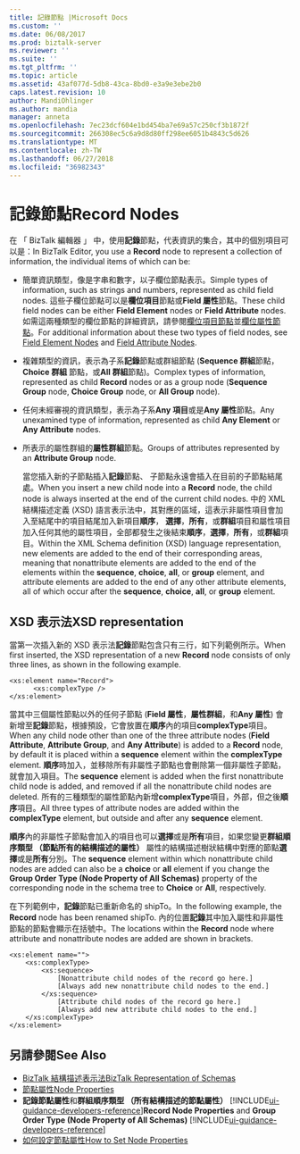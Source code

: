 ```yaml
---
title: 記錄節點 |Microsoft Docs
ms.custom: ''
ms.date: 06/08/2017
ms.prod: biztalk-server
ms.reviewer: ''
ms.suite: ''
ms.tgt_pltfrm: ''
ms.topic: article
ms.assetid: 43af077d-5db8-43ca-8bd0-e3a9e3ebe2b0
caps.latest.revision: 10
author: MandiOhlinger
ms.author: mandia
manager: anneta
ms.openlocfilehash: 7ec23dcf604e1bd454ba7e69a57c250cf3b1872f
ms.sourcegitcommit: 266308ec5c6a9d8d80ff298ee6051b4843c5d626
ms.translationtype: MT
ms.contentlocale: zh-TW
ms.lasthandoff: 06/27/2018
ms.locfileid: "36982343"
---
```

# <a name="record-nodes"></a><span data-ttu-id="cbdb6-102">記錄節點</span><span class="sxs-lookup"><span data-stu-id="cbdb6-102">Record Nodes</span></span>
<span data-ttu-id="cbdb6-103">在 「 BizTalk 編輯器 」 中，使用**記錄**節點，代表資訊的集合，其中的個別項目可以是：</span><span class="sxs-lookup"><span data-stu-id="cbdb6-103">In BizTalk Editor, you use a **Record** node to represent a collection of information, the individual items of which can be:</span></span>  

- <span data-ttu-id="cbdb6-104">簡單資訊類型，像是字串和數字，以子欄位節點表示。</span><span class="sxs-lookup"><span data-stu-id="cbdb6-104">Simple types of information, such as strings and numbers, represented as child field nodes.</span></span> <span data-ttu-id="cbdb6-105">這些子欄位節點可以是**欄位項目**節點或**Field 屬性**節點。</span><span class="sxs-lookup"><span data-stu-id="cbdb6-105">These child field nodes can be either **Field Element** nodes or **Field Attribute** nodes.</span></span> <span data-ttu-id="cbdb6-106">如需這兩種類型的欄位節點的詳細資訊，請參閱[欄位項目節點](../core/field-element-nodes.md)並[欄位屬性節點](../core/field-attribute-nodes.md)。</span><span class="sxs-lookup"><span data-stu-id="cbdb6-106">For additional information about these two types of field nodes, see [Field Element Nodes](../core/field-element-nodes.md) and [Field Attribute Nodes](../core/field-attribute-nodes.md).</span></span>  

- <span data-ttu-id="cbdb6-107">複雜類型的資訊，表示為子系**記錄**節點或群組節點 (**Sequence 群組**節點， **Choice 群組** 節點，或**All 群組**節點)。</span><span class="sxs-lookup"><span data-stu-id="cbdb6-107">Complex types of information, represented as child **Record** nodes or as a group node (**Sequence Group** node, **Choice Group** node, or **All Group** node).</span></span>  

- <span data-ttu-id="cbdb6-108">任何未經審視的資訊類型，表示為子系**Any 項目**或是**Any 屬性**節點。</span><span class="sxs-lookup"><span data-stu-id="cbdb6-108">Any unexamined type of information, represented as child **Any Element** or **Any Attribute** nodes.</span></span>  

- <span data-ttu-id="cbdb6-109">所表示的屬性群組的**屬性群組**節點。</span><span class="sxs-lookup"><span data-stu-id="cbdb6-109">Groups of attributes represented by an **Attribute Group** node.</span></span>  

  <span data-ttu-id="cbdb6-110">當您插入新的子節點插入**記錄**節點、 子節點永遠會插入在目前的子節點結尾處。</span><span class="sxs-lookup"><span data-stu-id="cbdb6-110">When you insert a new child node into a **Record** node, the child node is always inserted at the end of the current child nodes.</span></span> <span data-ttu-id="cbdb6-111">中的 XML 結構描述定義 (XSD) 語言表示法中，其對應的區域，這表示非屬性項目會加入至結尾中的項目結尾加入新項目**順序**， **選擇**，**所有**，或**群組**項目和屬性項目加入任何其他的屬性項目，全部都發生之後結束**順序**，**選擇**，**所有**，或**群組**項目。</span><span class="sxs-lookup"><span data-stu-id="cbdb6-111">Within the XML Schema definition (XSD) language representation, new elements are added to the end of their corresponding areas, meaning that nonattribute elements are added to the end of the elements within the **sequence**, **choice**, **all**, or **group** element, and attribute elements are added to the end of any other attribute elements, all of which occur after the **sequence**, **choice**, **all**, or **group** element.</span></span>  

## <a name="xsd-representation"></a><span data-ttu-id="cbdb6-112">XSD 表示法</span><span class="sxs-lookup"><span data-stu-id="cbdb6-112">XSD representation</span></span>  
 <span data-ttu-id="cbdb6-113">當第一次插入新的 XSD 表示法**記錄**節點包含只有三行，如下列範例所示。</span><span class="sxs-lookup"><span data-stu-id="cbdb6-113">When first inserted, the XSD representation of a new **Record** node consists of only three lines, as shown in the following example.</span></span>  

```  
<xs:element name="Record">  
      <xs:complexType />  
</xs:element>  
```  

 <span data-ttu-id="cbdb6-114">當其中三個屬性節點以外的任何子節點 (**Field 屬性**，**屬性群組**，和**Any 屬性**) 會新增至**記錄**節點，根據預設，它會放置在**順序**內的項目**complexType**項目。</span><span class="sxs-lookup"><span data-stu-id="cbdb6-114">When any child node other than one of the three attribute nodes (**Field Attribute**, **Attribute Group**, and **Any Attribute**) is added to a **Record** node, by default it is placed within a **sequence** element within the **complexType** element.</span></span> <span data-ttu-id="cbdb6-115">**順序**時加入，並移除所有非屬性子節點也會刪除第一個非屬性子節點，就會加入項目。</span><span class="sxs-lookup"><span data-stu-id="cbdb6-115">The **sequence** element is added when the first nonattribute child node is added, and removed if all the nonattribute child nodes are deleted.</span></span> <span data-ttu-id="cbdb6-116">所有的三種類型的屬性節點內新增**complexType**項目，外部，但之後**順序**項目。</span><span class="sxs-lookup"><span data-stu-id="cbdb6-116">All three types of attribute nodes are added within the **complexType** element, but outside and after any **sequence** element.</span></span>  

 <span data-ttu-id="cbdb6-117">**順序**內的非屬性子節點會加入的項目也可以**選擇**或是**所有**項目，如果您變更**群組順序類型 （節點所有的結構描述的屬性）** 屬性的結構描述樹狀結構中對應的節點**選擇**或是**所有**分別。</span><span class="sxs-lookup"><span data-stu-id="cbdb6-117">The **sequence** element within which nonattribute child nodes are added can also be a **choice** or **all** element if you change the **Group Order Type (Node Property of All Schemas)** property of the corresponding node in the schema tree to **Choice** or **All**, respectively.</span></span>  

 <span data-ttu-id="cbdb6-118">在下列範例中，**記錄**節點已重新命名的 shipTo。</span><span class="sxs-lookup"><span data-stu-id="cbdb6-118">In the following example, the **Record** node has been renamed shipTo.</span></span> <span data-ttu-id="cbdb6-119">內的位置**記錄**其中加入屬性和非屬性節點的節點會顯示在括號中。</span><span class="sxs-lookup"><span data-stu-id="cbdb6-119">The locations within the **Record** node where attribute and nonattribute nodes are added are shown in brackets.</span></span>  

```  
<xs:element name="">  
    <xs:complexType>  
        <xs:sequence>  
            [Nonattribute child nodes of the record go here.]  
            [Always add new nonattribute child nodes to the end.]  
        </xs:sequence>  
            [Attribute child nodes of the record go here.]  
            [Always add new attribute child nodes to the end.]  
    </xs:complexType>  
</xs:element>  

```  

## <a name="see-also"></a><span data-ttu-id="cbdb6-120">另請參閱</span><span class="sxs-lookup"><span data-stu-id="cbdb6-120">See Also</span></span>  
- [<span data-ttu-id="cbdb6-121">BizTalk 結構描述表示法</span><span class="sxs-lookup"><span data-stu-id="cbdb6-121">BizTalk Representation of Schemas</span></span>](../core/biztalk-representation-of-schemas.md)   
- [<span data-ttu-id="cbdb6-122">節點屬性</span><span class="sxs-lookup"><span data-stu-id="cbdb6-122">Node Properties</span></span>](../core/node-properties.md)   
- <span data-ttu-id="cbdb6-123">**記錄節點屬性**和**群組順序類型 （所有結構描述的節點屬性）** [!INCLUDE[ui-guidance-developers-reference](../includes/ui-guidance-developers-reference.md)]</span><span class="sxs-lookup"><span data-stu-id="cbdb6-123">**Record Node Properties** and **Group Order Type (Node Property of All Schemas)** [!INCLUDE[ui-guidance-developers-reference](../includes/ui-guidance-developers-reference.md)]</span></span>
- [<span data-ttu-id="cbdb6-124">如何設定節點屬性</span><span class="sxs-lookup"><span data-stu-id="cbdb6-124">How to Set Node Properties</span></span>](../core/how-to-set-node-properties.md)
